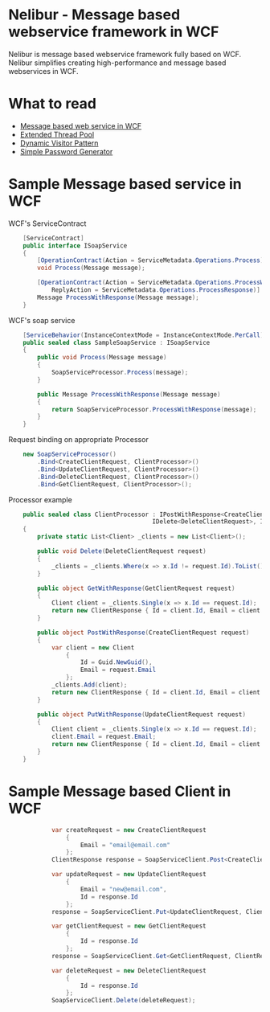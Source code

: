 Nelibur - Message based webservice framework in WCF
=======

Nelibur is message based webservice framework fully based on WCF. Nelibur simplifies creating high-performance and message based webservices in WCF.

What to read
============

 * [Message based web service in WCF](http://www.codeproject.com/Articles/598157/Message-based-web-service-in-WCF)
 * [Extended Thread Pool](http://www.codeproject.com/Articles/27358/Extended-Thread-Pool)
 * [Dynamic Visitor Pattern](http://www.codeproject.com/Articles/563043/Dynamic-Visitor-Pattern)
 * [Simple Password Generator](http://www.codeproject.com/Tips/428262/Simple-Password-Generator)
 
Sample Message based service in WCF
===================
WCF's ServiceContract

```csharp
    [ServiceContract]
    public interface ISoapService
    {
        [OperationContract(Action = ServiceMetadata.Operations.Process)]
        void Process(Message message);

        [OperationContract(Action = ServiceMetadata.Operations.ProcessWithResponse,
            ReplyAction = ServiceMetadata.Operations.ProcessResponse)]
        Message ProcessWithResponse(Message message);
    }
```
	
WCF's soap service

```csharp
    [ServiceBehavior(InstanceContextMode = InstanceContextMode.PerCall)]
    public sealed class SampleSoapService : ISoapService
    {
        public void Process(Message message)
        {
            SoapServiceProcessor.Process(message);
        }

        public Message ProcessWithResponse(Message message)
        {
            return SoapServiceProcessor.ProcessWithResponse(message);
        }
    }
```

Request binding on appropriate Processor

```csharp
    new SoapServiceProcessor()
        .Bind<CreateClientRequest, ClientProcessor>()
        .Bind<UpdateClientRequest, ClientProcessor>()
        .Bind<DeleteClientRequest, ClientProcessor>()
        .Bind<GetClientRequest, ClientProcessor>();
```
	
Processor example

```csharp
    public sealed class ClientProcessor : IPostWithResponse<CreateClientRequest>, IGetWithResponse<GetClientRequest>,
                                        IDelete<DeleteClientRequest>, IPutWithResponse<UpdateClientRequest>
    {
        private static List<Client> _clients = new List<Client>();

        public void Delete(DeleteClientRequest request)
        {
            _clients = _clients.Where(x => x.Id != request.Id).ToList();
        }

        public object GetWithResponse(GetClientRequest request)
        {
            Client client = _clients.Single(x => x.Id == request.Id);
            return new ClientResponse { Id = client.Id, Email = client.Email };
        }

        public object PostWithResponse(CreateClientRequest request)
        {
            var client = new Client
                {
                    Id = Guid.NewGuid(),
                    Email = request.Email
                };
            _clients.Add(client);
            return new ClientResponse { Id = client.Id, Email = client.Email };
        }

        public object PutWithResponse(UpdateClientRequest request)
        {
            Client client = _clients.Single(x => x.Id == request.Id);
            client.Email = request.Email;
            return new ClientResponse { Id = client.Id, Email = client.Email };
        }
    }
```	

Sample Message based Client in WCF
==================================

```csharp
            var createRequest = new CreateClientRequest
                {
                    Email = "email@email.com"
                };
            ClientResponse response = SoapServiceClient.Post<CreateClientRequest, ClientResponse>(createRequest);

            var updateRequest = new UpdateClientRequest
                {
                    Email = "new@email.com",
                    Id = response.Id
                };
            response = SoapServiceClient.Put<UpdateClientRequest, ClientResponse>(updateRequest);

            var getClientRequest = new GetClientRequest
                {
                    Id = response.Id
                };
            response = SoapServiceClient.Get<GetClientRequest, ClientResponse>(getClientRequest);

            var deleteRequest = new DeleteClientRequest
                {
                    Id = response.Id
                };
            SoapServiceClient.Delete(deleteRequest);
```	